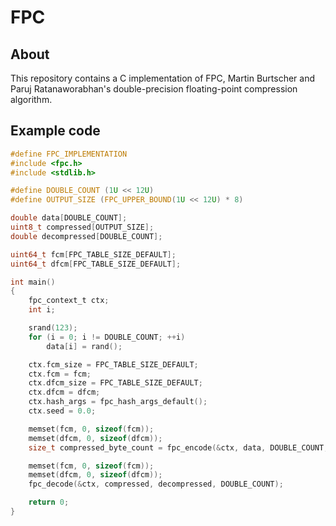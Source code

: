 # FPC
## About
This repository contains a C implementation of FPC, Martin Burtscher and Paruj Ratanaworabhan's double-precision floating-point compression algorithm.
## Example code
```c
#define FPC_IMPLEMENTATION
#include <fpc.h>
#include <stdlib.h>

#define DOUBLE_COUNT (1U << 12U)
#define OUTPUT_SIZE (FPC_UPPER_BOUND(1U << 12U) * 8)

double data[DOUBLE_COUNT];
uint8_t compressed[OUTPUT_SIZE];
double decompressed[DOUBLE_COUNT];

uint64_t fcm[FPC_TABLE_SIZE_DEFAULT];
uint64_t dfcm[FPC_TABLE_SIZE_DEFAULT];

int main()
{
	fpc_context_t ctx;
	int i;

	srand(123);
	for (i = 0; i != DOUBLE_COUNT; ++i)
		data[i] = rand();

	ctx.fcm_size = FPC_TABLE_SIZE_DEFAULT;
	ctx.fcm = fcm;
	ctx.dfcm_size = FPC_TABLE_SIZE_DEFAULT;
	ctx.dfcm = dfcm;
	ctx.hash_args = fpc_hash_args_default();
	ctx.seed = 0.0;

	memset(fcm, 0, sizeof(fcm));
	memset(dfcm, 0, sizeof(dfcm));
	size_t compressed_byte_count = fpc_encode(&ctx, data, DOUBLE_COUNT, compressed);

	memset(fcm, 0, sizeof(fcm));
	memset(dfcm, 0, sizeof(dfcm));
	fpc_decode(&ctx, compressed, decompressed, DOUBLE_COUNT);

	return 0;
}
```